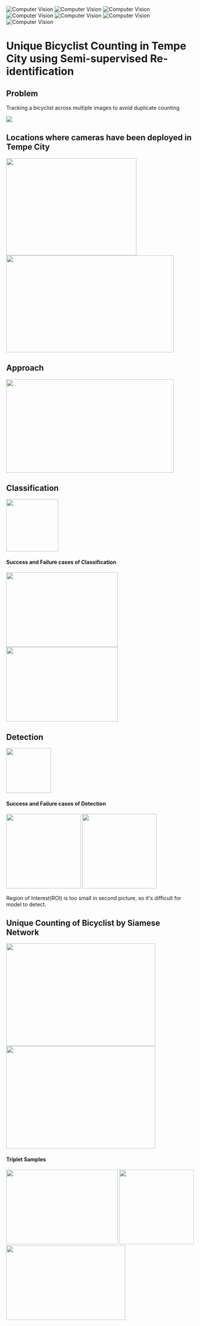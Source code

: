 ![Computer Vision](https://img.shields.io/badge/Computer%20Vision-blue)
![Computer Vision](https://img.shields.io/badge/ViT-green)
![Computer Vision](https://img.shields.io/badge/ResNet-grey)
![Computer Vision](https://img.shields.io/badge/ConvNeXt-yellow)
![Computer Vision](https://img.shields.io/badge/YOLOv8-orange)
![Computer Vision](https://img.shields.io/badge/DETR-purple)
![Computer Vision](https://img.shields.io/badge/Siamese%20networks-indigo)

# Unique Bicyclist Counting in Tempe City using Semi-supervised Re-identification

## Problem
Tracking a bicyclist across multiple images to avoid duplicate counting

<img src="https://github.com/Dherya27/Unique-Bicyclist-Counting-in-Tempe-City/blob/main/results/same_bicylist.png">

## Locations where cameras have been deployed in Tempe City
<img src="https://github.com/Dherya27/Unique-Bicyclist-Counting-in-Tempe-City/blob/main/results/image.png" width=350 height=260> <img src="https://github.com/Dherya27/Unique-Bicyclist-Counting-in-Tempe-City/blob/main/results/images_location.png" width=450 height=260>

## Approach
<img src="https://github.com/Dherya27/Unique-Bicyclist-Counting-in-Tempe-City/blob/main/results/approach.png" width=450 height=250> 

## Classification
<img src="https://github.com/Dherya27/Unique-Bicyclist-Counting-in-Tempe-City/blob/main/results/classification.png" height=140> 

#### Success and Failure cases of Classification
<img src="https://github.com/Dherya27/Unique-Bicyclist-Counting-in-Tempe-City/blob/main/results/classification_success.png" width=300 height=200> <img src="https://github.com/Dherya27/Unique-Bicyclist-Counting-in-Tempe-City/blob/main/results/classification_failure.png" width=300 height=200> 

## Detection
<img src="https://github.com/Dherya27/Unique-Bicyclist-Counting-in-Tempe-City/blob/main/results/detection.png" height=120> 

#### Success and Failure cases of Detection
<img src="https://github.com/Dherya27/Unique-Bicyclist-Counting-in-Tempe-City/blob/main/results/detect_success.png" height=200> <img src="https://github.com/Dherya27/Unique-Bicyclist-Counting-in-Tempe-City/blob/main/results/detection_failure.png" height=200> 

Region of Interest(ROI) is too small in second picture, so it's difficult for model to detect.

## Unique Counting of Bicyclist by Siamese Network
<img src="https://github.com/Dherya27/Unique-Bicyclist-Counting-in-Tempe-City/blob/main/results/siamese_network.png" width=400 height=275>   <img src="https://github.com/Dherya27/Unique-Bicyclist-Counting-in-Tempe-City/blob/main/results/unique_counting.png" width=400 height=275> 

#### Triplet Samples
<img src="https://github.com/Dherya27/Unique-Bicyclist-Counting-in-Tempe-City/blob/main/results/Easy_negative.png" width=300 height=200> <img src="https://github.com/Dherya27/Unique-Bicyclist-Counting-in-Tempe-City/blob/main/results/hard_positive.png" width=200 height=200> <img src="https://github.com/Dherya27/Unique-Bicyclist-Counting-in-Tempe-City/blob/main/results/hard_negative.png" width=320 height=200>








